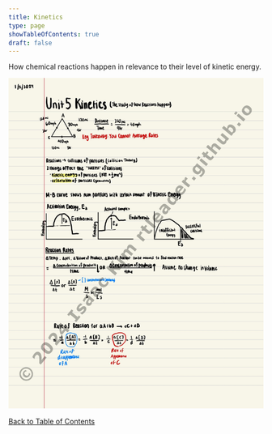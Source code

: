 ```yaml
---
title: Kinetics
type: page
showTableOfContents: true
draft: false
---
```

How chemical reactions happen in relevance to their level of kinetic energy.

![](./marked_AP_Chemistry_Notes-25.jpg)

[Back to Table of Contents](../)